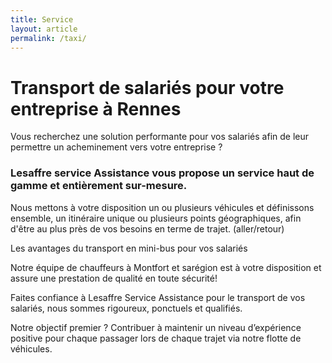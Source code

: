 ```yaml
---
title: Service
layout: article
permalink: /taxi/
---
```

# Transport de salariés pour votre entreprise à Rennes

Vous recherchez une solution performante pour vos salariés afin de leur permettre un acheminement vers votre entreprise
?

### Lesaffre service Assistance vous propose un service haut de gamme et entièrement sur-mesure.

Nous mettons à votre disposition un ou plusieurs véhicules et définissons ensemble, un itinéraire unique ou plusieurs
points géographiques, afin d'être au plus près de vos besoins en terme de trajet. (aller/retour)

Les avantages du transport en mini-bus pour vos salariés

Notre équipe de chauffeurs à Montfort et sarégion est à votre disposition et assure une prestation de qualité en toute
sécurité!

Faites confiance à Lesaffre Service Assistance pour le transport de vos salariés, nous sommes rigoureux, ponctuels et qualifiés.

Notre objectif premier ? Contribuer à maintenir un niveau d’expérience positive pour chaque passager lors de chaque
trajet via notre flotte de véhicules.



